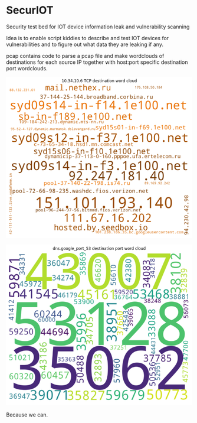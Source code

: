 # SecurIOT
Security test bed for IOT device information leak and vulnerability scanning

Idea is to enable script kiddies to describe and test IOT devices for vulnerabilities and 
to figure out what data they are leaking if any.

pcap contains code to parse a pcap file and make wordclouds of destinations for each source IP
together with host:port specific destination port wordclouds.

![example local machine destination wordcloud](images/nuc_TCP_wordcloud_example.pcap.png)

![example remote machine destination port wordcloud](images/dns.google_port_53_wordcloud_example.pcap.png)



Because we can.

